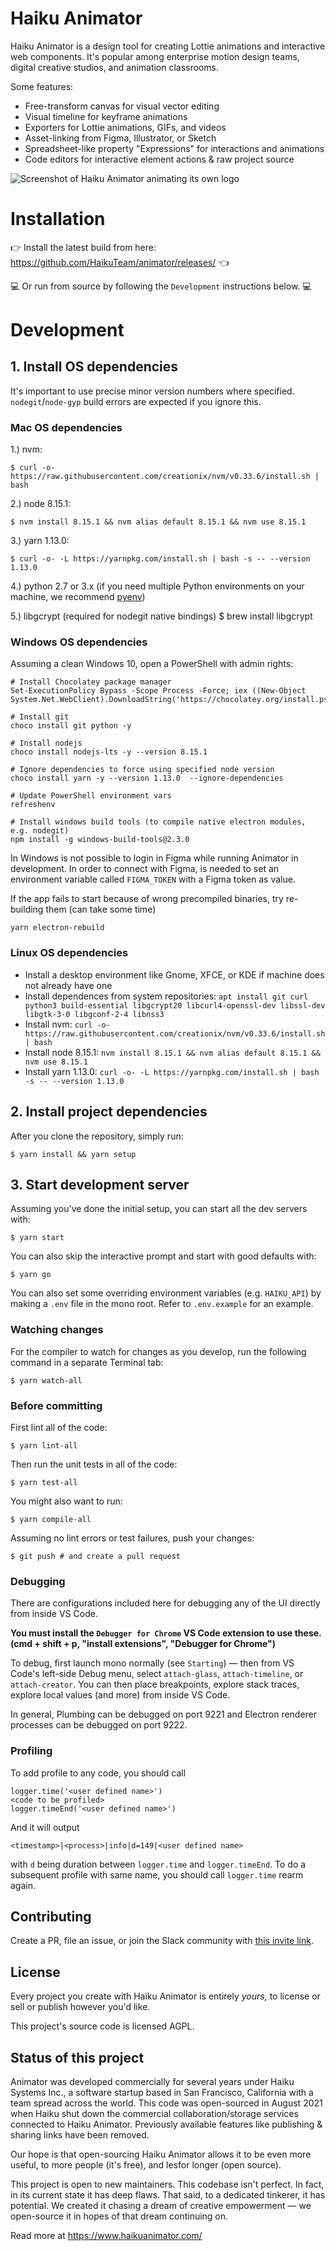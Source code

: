 # Haiku Animator

Haiku Animator is a design tool for creating Lottie animations and interactive web components. It's popular among enterprise motion design teams, digital creative studios, and animation classrooms.

Some features:

 - Free-transform canvas for visual vector editing
 - Visual timeline for keyframe animations
 - Exporters for Lottie animations, GIFs, and videos 
 - Asset-linking from Figma, Illustrator, or Sketch
 - Spreadsheet-like property "Expressions" for interactions and animations
 - Code editors for interactive element actions & raw project source

<img alt="Screenshot of Haiku Animator animating its own logo" src="haiku-animator-screenshot.png" />


# Installation

👉 Install the latest build from here:  https://github.com/HaikuTeam/animator/releases/ 👈
 
💻 Or run from source by following the `Development` instructions below. 💻


# Development

## 1. Install OS dependencies

It's important to use precise minor version numbers where specified.  `nodegit`/`node-gyp` build errors are expected if you ignore this.

### Mac OS dependencies
1.) nvm:

    $ curl -o- https://raw.githubusercontent.com/creationix/nvm/v0.33.6/install.sh | bash

2.) node 8.15.1:

    $ nvm install 8.15.1 && nvm alias default 8.15.1 && nvm use 8.15.1

3.) yarn 1.13.0:

    $ curl -o- -L https://yarnpkg.com/install.sh | bash -s -- --version 1.13.0

4.) python 2.7 or 3.x (if you need multiple Python environments on your machine, we recommend [pyenv](https://github.com/pyenv/pyenv))

5.) libgcrypt (required for nodegit native bindings)
    $ brew install libgcrypt

### Windows OS dependencies

Assuming a clean Windows 10, open a PowerShell with admin rights:

```
# Install Chocolatey package manager
Set-ExecutionPolicy Bypass -Scope Process -Force; iex ((New-Object System.Net.WebClient).DownloadString('https://chocolatey.org/install.ps1'))

# Install git
choco install git python -y 

# Install nodejs 
choco install nodejs-lts -y --version 8.15.1

# Ignore dependencies to force using specified node version 
choco install yarn -y --version 1.13.0  --ignore-dependencies

# Update PowerShell environment vars
refreshenv

# Install windows build tools (to compile native electron modules, e.g. nodegit)
npm install -g windows-build-tools@2.3.0
```

In Windows is not possible to login in Figma while running Animator in development. In order to connect with Figma, is needed to set an environment variable called `FIGMA_TOKEN` with a Figma token as value.

If the app fails to start because of wrong precompiled binaries, try re-building them (can take some time)

```
yarn electron-rebuild
```


### Linux OS dependencies

* Install a desktop environment like Gnome, XFCE, or KDE if machine does not already have one
* Install dependences from system repositories: `apt install git curl python3 build-essential libgcrypt20 libcurl4-openssl-dev libssl-dev libgtk-3-0 libgconf-2-4 libnss3`
* Install nvm: `curl -o- https://raw.githubusercontent.com/creationix/nvm/v0.33.6/install.sh | bash`
* Install node 8.15.1: `nvm install 8.15.1 && nvm alias default 8.15.1 && nvm use 8.15.1`
* Install yarn 1.13.0: `curl -o- -L https://yarnpkg.com/install.sh | bash -s -- --version 1.13.0`


## 2. Install project dependencies

After you clone the repository, simply run:

    $ yarn install && yarn setup


## 3. Start development server

Assuming you've done the initial setup, you can start all the dev servers with:

    $ yarn start

You can also skip the interactive prompt and start with good defaults with:

    $ yarn go

You can also set some overriding environment variables (e.g. `HAIKU_API`) by making a `.env` file in the mono root. Refer to `.env.example` for an example.

### Watching changes

For the compiler to watch for changes as you develop, run the following command in a separate Terminal tab:

    $ yarn watch-all

### Before committing

First lint all of the code:

    $ yarn lint-all

Then run the unit tests in all of the code:

    $ yarn test-all

You might also want to run:

    $ yarn compile-all

Assuming no lint errors or test failures, push your changes:

    $ git push # and create a pull request

### Debugging

There are configurations included here for debugging any of the UI directly from inside VS Code.

**You must install the `Debugger for Chrome` VS Code extension to use these.  (cmd + shift + p, "install extensions", "Debugger for Chrome")**

To debug, first launch mono normally (see `Starting`) — then from VS Code's left-side Debug menu, select `attach-glass`, `attach-timeline`, or `attach-creator`.  You can then place breakpoints, explore stack traces, explore local values (and more) from inside VS Code.

In general, Plumbing can be debugged on port 9221 and Electron renderer processes can be debugged on port 9222.

### Profiling

To add profile to any code, you should call 

```
logger.time('<user defined name>')
<code to be profiled>
logger.timeEnd('<user defined name>')
```

And it will output
```
<timestamp>|<process>|info|d=149|<user defined name>
```
with `d` being duration between `logger.time` and `logger.timeEnd`. To do a subsequent profile with same name, you should call `logger.time` rearm again.

## Contributing

Create a PR, file an issue, or join the Slack community with [this invite link](https://join.slack.com/t/haiku-community/shared_invite/zt-4u3snz0w-vcL8qttFFHvlrZNl8NSmPg).


## License

Every project you create with Haiku Animator is entirely *yours,* to license or sell or publish however you'd like.

This project's source code is licensed AGPL.


## Status of this project

Animator was developed commercially for several years under Haiku Systems Inc., a software startup based in San Francisco, California with a team spread across the world.  This code was open-sourced in August 2021 when Haiku shut down the commercial collaboration/storage services connected to Haiku Animator.  Previously available features like publishing & sharing links have been removed.

Our hope is that open-sourcing Haiku Animator allows it to be even more useful, to more people (it's free), and lesfor longer (open source).

This project is open to new maintainers.  This codebase isn't perfect.  In fact, in its current state it has deep flaws.  That said, to a dedicated tinkerer, it has potential.  We created it chasing a dream of creative empowerment — we open-source it in hopes of that dream continuing on.

Read more at https://www.haikuanimator.com/
